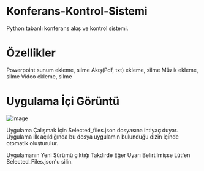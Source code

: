 # Konferans-Kontrol-Sistemi
Python tabanlı konferans akış ve kontrol sistemi.
# Özellikler
Powerpoint sunum ekleme, silme
Akış(Pdf, txt) ekleme, silme
Müzik ekleme, silme
Video ekleme, silme

# Uygulama İçi Görüntü

![image](https://github.com/user-attachments/assets/a2feb635-e72a-416c-98e6-c28efa7a9102)

Uygulama Çalışmak İçin Selected_files.json dosyasına ihtiyaç duyar. Uygulama ilk açıldığında bu dosya uygulamın bulunduğu dizin içinde otomatik oluşturulur.

Uygulamanın Yeni Sürümü çıktığı Takdirde Eğer Uyarı Belirtilmişse Lütfen Selected_Files.json'u silin.
